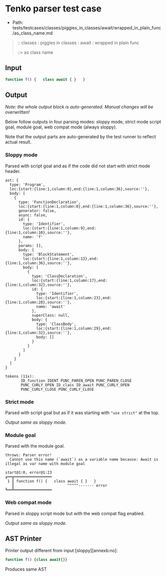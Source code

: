 # Tenko parser test case

- Path: tests/testcases/classes/piggies_in_classes/await/wrapped_in_plain_func/as_class_name.md

> :: classes : piggies in classes : await : wrapped in plain func
>
> ::> as class name

## Input

`````js
function f() {   class await { }   }
`````

## Output

_Note: the whole output block is auto-generated. Manual changes will be overwritten!_

Below follow outputs in four parsing modes: sloppy mode, strict mode script goal, module goal, web compat mode (always sloppy).

Note that the output parts are auto-generated by the test runner to reflect actual result.

### Sloppy mode

Parsed with script goal and as if the code did not start with strict mode header.

`````
ast: {
  type: 'Program',
  loc:{start:{line:1,column:0},end:{line:1,column:36},source:''},
  body: [
    {
      type: 'FunctionDeclaration',
      loc:{start:{line:1,column:0},end:{line:1,column:36},source:''},
      generator: false,
      async: false,
      id: {
        type: 'Identifier',
        loc:{start:{line:1,column:9},end:{line:1,column:10},source:''},
        name: 'f'
      },
      params: [],
      body: {
        type: 'BlockStatement',
        loc:{start:{line:1,column:13},end:{line:1,column:36},source:''},
        body: [
          {
            type: 'ClassDeclaration',
            loc:{start:{line:1,column:17},end:{line:1,column:32},source:''},
            id: {
              type: 'Identifier',
              loc:{start:{line:1,column:23},end:{line:1,column:28},source:''},
              name: 'await'
            },
            superClass: null,
            body: {
              type: 'ClassBody',
              loc:{start:{line:1,column:29},end:{line:1,column:32},source:''},
              body: []
            }
          }
        ]
      }
    }
  ]
}

tokens (11x):
       ID_function IDENT PUNC_PAREN_OPEN PUNC_PAREN_CLOSE
       PUNC_CURLY_OPEN ID_class ID_await PUNC_CURLY_OPEN
       PUNC_CURLY_CLOSE PUNC_CURLY_CLOSE
`````

### Strict mode

Parsed with script goal but as if it was starting with `"use strict"` at the top.

_Output same as sloppy mode._

### Module goal

Parsed with the module goal.

`````
throws: Parser error!
  Cannot use this name (`await`) as a variable name because: Await is illegal as var name with module goal

start@1:0, error@1:23
╔══╦═════════════════
 1 ║ function f() {   class await { }   }
   ║                        ^^^^^------- error
╚══╩═════════════════

`````


### Web compat mode

Parsed in sloppy script mode but with the web compat flag enabled.

_Output same as sloppy mode._

## AST Printer

Printer output different from input [sloppy][annexb:no]:

````js
function f() {class await{}}
````

Produces same AST
